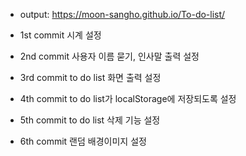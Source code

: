 * output: https://moon-sangho.github.io/To-do-list/

* 1st commit
  시계 설정

* 2nd commit
  사용자 이름 묻기, 인사말 출력 설정

* 3rd commit
  to do list 화면 출력 설정

* 4th commit
  to do list가 localStorage에 저장되도록 설정

* 5th commit
  to do list 삭제 기능 설정

* 6th commit
  랜덤 배경이미지 설정